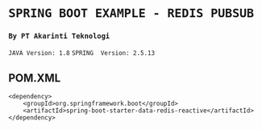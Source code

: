 # `SPRING BOOT EXAMPLE - REDIS PUBSUB`
### `By PT Akarinti Teknologi`

`JAVA Version: 1.8`
`SPRING  Version: 2.5.13`

## POM.XML

```
<dependency>
    <groupId>org.springframework.boot</groupId>
    <artifactId>spring-boot-starter-data-redis-reactive</artifactId>
</dependency>
```
